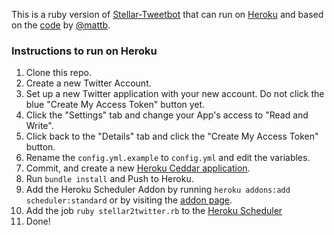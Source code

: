 This is a ruby version of [Stellar-Tweetbot](https://github.com/mikeindustries/Stellar-Tweetbot) that can run on [Heroku](http://www.heroku.com/) and based on the [code](https://github.com/mattb/flotsam/tree/master/stellar2twitter) by [@mattb](https://github.com/mattb/). 

### Instructions to run on Heroku

1. Clone this repo.
2. Create a new Twitter Account. 
3. Set up a new Twitter application with your new account. Do not click the blue "Create My Access Token" button yet.
4. Click the "Settings" tab and change your App's access to "Read and Write".
5. Click back to the "Details" tab and click the "Create My Access Token" button.
6. Rename the `config.yml.example` to `config.yml` and edit the variables. 
7. Commit, and create a new [Heroku Ceddar application](https://devcenter.heroku.com/articles/ruby#deploy_to_herokucedar). 
8. Run `bundle install` and Push to Heroku. 
9. Add the Heroku Scheduler Addon by running `heroku addons:add scheduler:standard` or by visiting the [addon page](https://addons.heroku.com/scheduler).
10. Add the job `ruby stellar2twitter.rb` to the [Heroku Scheduler](https://heroku-scheduler.herokuapp.com/dashboard)
11. Done!
